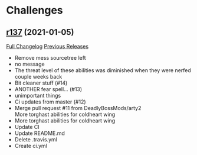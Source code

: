 # <DBM> Challenges

## [r137](https://github.com/DeadlyBossMods/DBM-Challenges/tree/r137) (2021-01-05)
[Full Changelog](https://github.com/DeadlyBossMods/DBM-Challenges/compare/r136...r137) [Previous Releases](https://github.com/DeadlyBossMods/DBM-Challenges/releases)

- Remove mess sourcetree left  
- no message  
- The threat level of these abilities was diminished when they were nerfed couple weeks back  
- Bit cleaner stuff (#14)  
- ANOTHER fear spell... (#13)  
- unimportant things  
- Ci updates from master (#12)  
- Merge pull request #11 from DeadlyBossMods/arty2  
    More torghast abilities for coldheart wing  
- More torghast abilities for coldheart wing  
- Update CI  
- Update README.md  
- Delete .travis.yml  
- Create ci.yml  